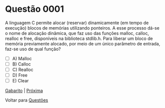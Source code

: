 # Questão 0001

A linguagem C permite alocar (reservar) dinamicamente (em tempo de execução) blocos de memórias utilizando ponteiros. A esse processo dá-se o nome de alocação dinâmica, que faz uso das funções malloc, calloc, realloc e free, disponíveis na biblioteca stdlib.h. Para liberar um bloco de memória previamente alocado, por meio de um único parâmetro de entrada, faz-se uso de qual função?

- [ ] A) Malloc  
- [ ] B) Calloc
- [ ] C) Realloc
- [ ] D) Free
- [ ] E) Clear

[Gabarito](gabarito.md) | [Próxima](0002.md)

Voltar para [Questões](questoes.md)
